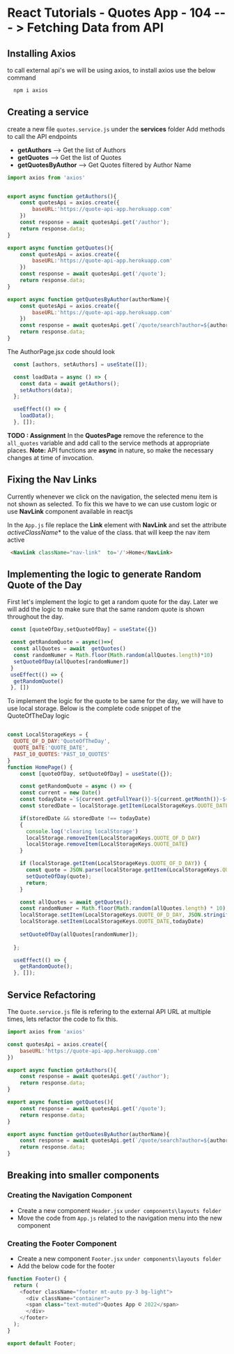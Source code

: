 
# React Tutorials - Quotes App - 104 --- > Fetching Data from API

## Installing Axios

to call external api's we will be using axios, to install axios use the below command

``` cmd
  npm i axios
```


## Creating a service

create a new file `quotes.service.js` under the **services** folder
Add methods to call the API endpoints
- **getAuthors** --> Get the list of Authors
- **getQuotes** --> Get the list of Quotes
- **getQuotesByAuthor** --> Get Quotes filtered by Author Name


``` javascript
import axios from 'axios'


export async function getAuthors(){
    const quotesApi = axios.create({
        baseURL:'https://quote-api-app.herokuapp.com'
    })
    const response = await quotesApi.get('/author');
    return response.data;
}

export async function getQuotes(){
    const quotesApi = axios.create({
        baseURL:'https://quote-api-app.herokuapp.com'
    })
    const response = await quotesApi.get('/quote');
    return response.data;
}

export async function getQuotesByAuthor(authorName){
    const quotesApi = axios.create({
        baseURL:'https://quote-api-app.herokuapp.com'
    })
    const response = await quotesApi.get(`/quote/search?author=${authorName}`);
    return response.data;
}
```



The AuthorPage.jsx code should look 
``` javascript
  const [authors, setAuthors] = useState([]);

  const loadData = async () => {
    const data = await getAuthors();
    setAuthors(data);
  };

  useEffect(() => {
    loadData();
  }, []);
```

**TODO : Assignment**
In the **QuotesPage** remove the reference to the `all_quotes` variable and add call to the service methods at appropriate places. **Note:** API functions are **async** in nature, so make the necessary changes at time of invocation. 

## Fixing the Nav Links

Currently whenever we click on the navigation, the selected menu item is not shown as selected.
To fix this we have to we can use custom logic or use **NavLink** component available in reactjs

In the `App.js` file replace the **Link** element with **NavLink** and set the attribute *activeClassName** to the value of the class. that will keep the nav item active

``` html
 <NavLink className="nav-link"  to='/'>Home</NavLink>
```

## Implementing the logic to generate Random Quote of the Day

First let's implement the logic to get a random quote for the day. Later we will add the logic to make sure that the same random quote is shown throughout the day. 


``` javascript
 const [quoteOfDay,setQuoteOfDay] = useState({}) 

 const getRandomQuote = async()=>{
  const allQuotes = await  getQuotes()
  const randomNumer = Math.floor(Math.random(allQuotes.length)*10)
  setQuoteOfDay(allQuotes[randomNumer])
 }
 useEffect(() => {
  getRandomQuote()
 }, [])

```

To implement the logic for the quote to be same for the day, we will have to use local storage. 
Below is the complete code snippet of the QuoteOfTheDay logic

``` javascript

const LocalStorageKeys = {
  QUOTE_OF_D_DAY:'QuoteOfTheDay',
  QUOTE_DATE:'QUOTE_DATE',
  PAST_10_QUOTES:'PAST_10_QUOTES'
} 
function HomePage() {
    const [quoteOfDay, setQuoteOfDay] = useState({});

    const getRandomQuote = async () => {
    const current = new Date()
    const todayDate =`${current.getFullYear()}-${current.getMonth()}-${current.getDate()}`
    const storedDate = localStorage.getItem(LocalStorageKeys.QUOTE_DATE)

    if(storedDate && storedDate !== todayDate)
    {
      console.log('clearing localStorage')
      localStorage.removeItem(LocalStorageKeys.QUOTE_OF_D_DAY)
      localStorage.removeItem(LocalStorageKeys.QUOTE_DATE)
    }

    if (localStorage.getItem(LocalStorageKeys.QUOTE_OF_D_DAY)) {
      const quote = JSON.parse(localStorage.getItem(LocalStorageKeys.QUOTE_OF_D_DAY));
      setQuoteOfDay(quote);
      return;
    }

    const allQuotes = await getQuotes();
    const randomNumer = Math.floor(Math.random(allQuotes.length) * 10);
    localStorage.setItem(LocalStorageKeys.QUOTE_OF_D_DAY, JSON.stringify(allQuotes[randomNumer]));
    localStorage.setItem(LocalStorageKeys.QUOTE_DATE,todayDate)
    
    setQuoteOfDay(allQuotes[randomNumer]);
    
  };

  useEffect(() => {
    getRandomQuote();
  }, []);
```

## Service Refactoring

The `Quote.service.js` file is refering to the external API URL at multiple times, lets refactor the code to fix this. 

``` javascript
import axios from 'axios'

const quotesApi = axios.create({
    baseURL:'https://quote-api-app.herokuapp.com'
})

export async function getAuthors(){
    const response = await quotesApi.get('/author');
    return response.data;
}

export async function getQuotes(){
    const response = await quotesApi.get('/quote');
    return response.data;
}

export async function getQuotesByAuthor(authorName){
    const response = await quotesApi.get(`/quote/search?author=${authorName}`);
    return response.data;
}
```

## Breaking into smaller components

### Creating the Navigation Component

- Create a new component `Header.jsx` `under components\layouts folder`
- Move the code from `App.js` related to the navigation menu into the new component


### Creating the Footer Component
- Create a new component `Footer.jsx` `under components\layouts folder`
- Add the below code for the footer

``` javascript
function Footer() {
  return (
    <footer className="footer mt-auto py-3 bg-light">
      <div className="container">
      <span class="text-muted">Quotes App © 2022</span>
      </div>
    </footer>
  );
}

export default Footer;
```


